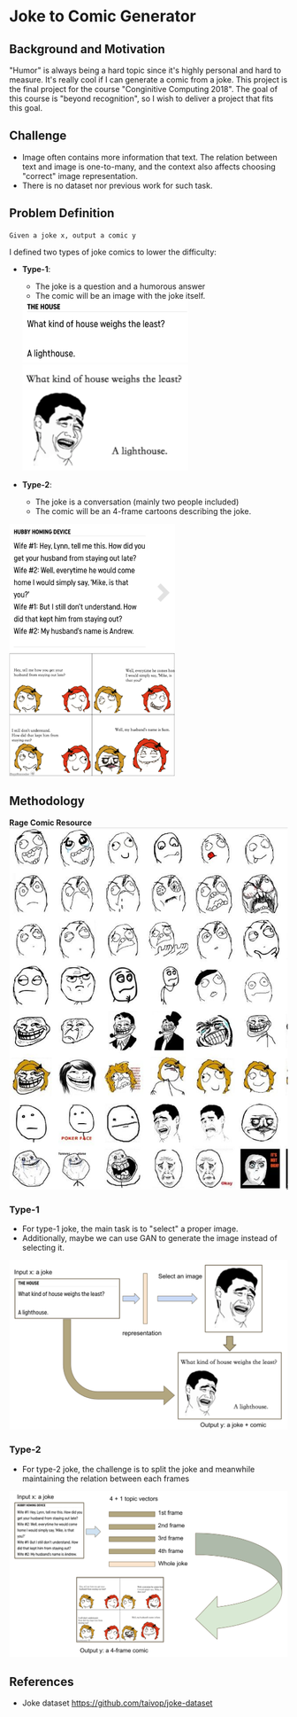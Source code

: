 # Joke to Comic Generator

## Background and Motivation
"Humor" is always being a hard topic since it's highly personal and hard to measure.
It's really cool if I can generate a comic from a joke.
This project is the final project for the course "Conginitive Computing 2018".
The goal of this course is "beyond recognition", so I wish to deliver a project that fits this goal.

## Challenge
- Image often contains more information that text. The relation between text and image is one-to-many, and the context also affects choosing "correct" image representation.
- There is no dataset nor previous work for such task.

## Problem Definition
`Given a joke x, output a comic y`

I defined two types of joke comics to lower the difficulty:
- **Type-1**: 
	- The joke is a question and a humorous answer
	- The comic will be an image with the joke itself.
	<img src="type1example.png" width="300px" alt="Type-1" class="inline"/>
	<img src="type1.png" width="300px" alt="Type-1" class="inline"/>


- **Type-2**:
	- The joke is a conversation (mainly two people included)
	- The comic will be an 4-frame cartoons describing the joke.

<img src="example.png" width="300px" alt="Type-2" class="inline"/>
<img src="joke.png" width="300px" alt="Type-2" class="inline"/>



## Methodology

**Rage Comic Resource**
<img src="rage_faces.jpg" class="inline"/>


### Type-1
- For type-1 joke, the main task is to "select" a proper image.
- Additionally, maybe we can use GAN to generate the image instead of selecting it.

<img src="type1_method.png" alt="Type-1" class="inline"/>


### Type-2
- For type-2 joke, the challenge is to split the joke and meanwhile maintaining the relation between each frames

<img src="type2_method.png" alt="Type-2" class="inline"/>




## References
- Joke dataset https://github.com/taivop/joke-dataset

